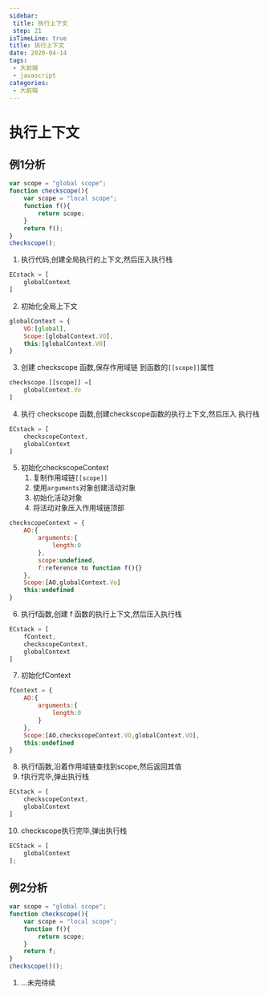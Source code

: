 ```yaml
---
sidebar:
 title: 执行上下文
 step: 21
isTimeLine: true
title: 执行上下文
date: 2020-04-14
tags:
 - 大前端
 - javascript
categories:
 - 大前端
---
```

# 执行上下文

## 例1分析
```js
var scope = "global scope";
function checkscope(){
    var scope = "local scope";
    function f(){
        return scope;
    }
    return f();
}
checkscope();
```
1. 执行代码,创建全局执行的上下文,然后压入执行栈
```js
ECstack = [
    globalContext
]
```
2. 初始化全局上下文
```js
globalContext = {
    VO:[global],
    Scope:[globalContext.VO],
    this:[globalContext.VO]
}
```
3. 创建 checkscope 函数,保存作用域链 到函数的``[[scope]]``属性
```js
checkscope.[[scope]] =[
    globalContext.Vo
]
```
4. 执行 checkscope 函数,创建checkscope函数的执行上下文,然后压入 执行栈
```js
ECstack = [
    checkscopeContext,
    globalContext
]
```
5. 初始化checkscopeContext
   1. 复制作用域链``[[scope]]``
   2. 使用``arguments``对象创建活动对象
   3. 初始化活动对象
   4. 将活动对象压入作用域链顶部
```js
checkscopeContext = {
    AO:{
        arguments:{
            length:0
        },
        scope:undefined,
        f:reference to function f(){}
    },
    Scope:[AO,globalContext.Vo]
    this:undefined
}
```
6. 执行f函数,创建 f 函数的执行上下文,然后压入执行栈
```js
ECstack = [
    fContext,
    checkscopeContext,
    globalContext
]
```
7. 初始化fContext
```js
fContext = {
    AO:{
        arguments:{
            length:0
        }
    },
    Scope:[AO,checkscopeContext.VO,globalContext.VO],
    this:undefined
}
```
8. 执行f函数,沿着作用域链查找到scope,然后返回其值
9. f执行完毕,弹出执行栈
```js
ECstack = [
    checkscopeContext,
    globalContext
]
```
10. checkscope执行完毕,弹出执行栈
```js
ECStack = [
    globalContext
];
```

## 例2分析
```js
var scope = "global scope";
function checkscope(){
    var scope = "local scope";
    function f(){
        return scope;
    }
    return f;
}
checkscope()();
```
1. ...未完待续

<comment/>
<tongji/>